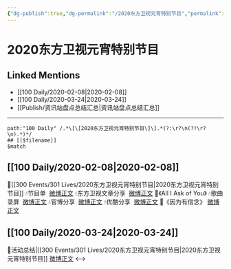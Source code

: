 ```yaml
---
{"dg-publish":true,"dg-permalink":"/2020东方卫视元宵特别节目","permalink":"/2020东方卫视元宵特别节目/","created":"2023-04-02T20:47:48.533+08:00","updated":"2023-04-10T16:03:19.334+08:00"}
---
```


# 2020东方卫视元宵特别节目

## Linked Mentions
- [[100 Daily/2020-02-08\|2020-02-08]]
- [[100 Daily/2020-03-24\|2020-03-24]]
- [[Publish/资讯站盘点总结汇总\|资讯站盘点总结汇总]]


---

```expander
path:"100 Daily" /.*\[\[2020东方卫视元宵特别节目\]\].*(?:\r?\n(?!\r?\n).*)*/
## [[$filename]]
$match
```
## [[100 Daily/2020-02-08\|2020-02-08]]
🌠[[300 Events/301 Lives/2020东方卫视元宵特别节目\|2020东方卫视元宵特别节目]]
💧节目单  [微博正文](https://m.weibo.cn/6466290670/4469745937701683)
💧东方卫视文章分享  [微博正文](https://m.weibo.cn/6466290670/4469752783544405)
💫《All I Ask of You》
💧歌曲录屏  [微博正文](https://m.weibo.cn/6466290670/4469809641189148)
💧官博分享  [微博正文](https://m.weibo.cn/6466290670/4469810022426049)
💧优酷分享  [微博正文](https://m.weibo.cn/6466290670/4469815148740276)
💫《因为有信念》 [微博正文](https://m.weibo.cn/6466290670/4469816436408702)
## [[100 Daily/2020-03-24\|2020-03-24]]
🎵活动总结|[[300 Events/301 Lives/2020东方卫视元宵特别节目\|2020东方卫视元宵特别节目]] [微博正文](https://m.weibo.cn/6466290670/4486074858271460)
<-->
